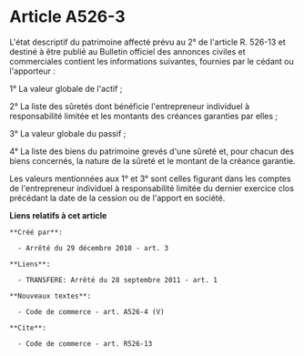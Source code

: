 # Article A526-3

L'état descriptif du patrimoine affecté prévu au 2° de l'article R. 526-13 et destiné à être publié au Bulletin officiel des
annonces civiles et commerciales contient les informations suivantes, fournies par le cédant ou l'apporteur : 

1° La valeur globale de l'actif ; 

2° La liste des sûretés dont bénéficie l'entrepreneur individuel à responsabilité limitée et les montants des créances
garanties par elles ; 

3° La valeur globale du passif ; 

4° La liste des biens du patrimoine grevés d'une sûreté et, pour chacun des biens concernés, la nature de la sûreté et le
montant de la créance garantie. 

Les valeurs mentionnées aux 1° et 3° sont celles figurant dans les comptes de l'entrepreneur individuel à responsabilité
limitée du dernier exercice clos précédant la date de la cession ou de l'apport en société.

**Liens relatifs à cet article**

	**Créé par**:

	  - Arrêté du 29 décembre 2010 - art. 3

	**Liens**:

	  - TRANSFERE: Arrêté du 28 septembre 2011 - art. 1

	**Nouveaux textes**:

	  - Code de commerce - art. A526-4 (V)

	**Cite**:

	  - Code de commerce - art. R526-13
